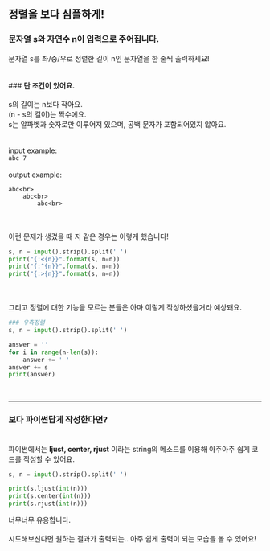 ## **정렬을 보다 심플하게!**

### 문자열 s와 자연수 n이 입력으로 주어집니다.<br>
문자열 s를 좌/중/우로 정렬한 길이 n인 문자열을 한 줄씩 출력하세요!<br><br><br> ###
**단 조건이 있어요.<br><br>**
s의 길이는 n보다 작아요.<br>
(n - s의 길이)는 짝수에요.<br>
s는 알파벳과 숫자로만 이루어져 있으며, 공백 문자가 포함되어있지 않아요.<br><br><br>
input example:<br>
`abc 7`<br><br>
output example:<br>
```
abc<br>
    abc<br>
        abc<br>
```
<br><br>
이런 문제가 생겼을 때 저 같은 경우는 이렇게 했습니다!<br>
```python
s, n = input().strip().split(' ')
print("{:<{n}}".format(s, n=n))
print("{:^{n}}".format(s, n=n))
print("{:>{n}}".format(s, n=n))
```
<br><br>
그리고 정렬에 대한 기능을 모르는 분들은 아마 이렇게 작성하셨을거라 예상돼요.<br>
```python
### 우측정렬
s, n = input().strip().split(' ')

answer = ''
for i in range(n-len(s)):
    answer += ' '
answer += s
print(answer)
```
<br>

***

### **보다 파이썬답게 작성한다면?<br><br>**
파이썬에서는 **ljust, center, rjust** 이라는 string의 메소드를 이용해 아주아주 쉽게 코드를 작성할 수 있어요.<br>
```python
s, n = input().strip().split(' ')

print(s.ljust(int(n)))
print(s.center(int(n)))
print(s.rjust(int(n)))
```
너무너무 유용합니다.<br><br>
시도해보신다면 원하는 결과가 출력되는.. 아주 쉽게 출력이 되는 모습을 볼 수 있어요!<br><br>